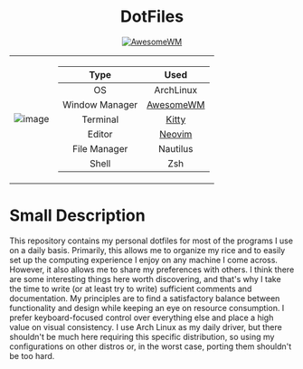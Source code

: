 <div align=center>

# DotFiles
  
[![AwesomeWM](https://img.shields.io/badge/AwesomeWM-git-blue.svg?logo=lua)](https://github.com/awesomeWM/awesome)

</div>

<table>
<tr><td>
<div align=center>

![image](https://user-images.githubusercontent.com/80684231/192327751-5584bd54-a99d-495b-a545-e1d627d3bf3a.png)
  
</div>
</td><td>
<div align=center>
 
| Type  | Used |
| :---:  | :---:  |
| OS  | ArchLinux  |
| Window Manager  | [AwesomeWM](https://github.com/awesomeWM/awesome)  |
| Terminal | [Kitty](https://github.com/kitty) |
| Editor | [Neovim](https://neovim.io/) |
|File Manager | Nautilus 
| Shell | Zsh |

</div>
</td></tr> </table>
 <div> 
  
# Small Description
  
This repository contains my personal dotfiles for most of the programs I use on a daily basis. Primarily, this allows me to organize my rice and to easily set up        the computing experience I enjoy on any machine I come across. However, it also allows me to share my preferences with others. I think there are some interesting        things here worth discovering, and that's why I take the time to write (or at least try to write) sufficient comments and documentation.
My principles are to find a satisfactory balance between functionality and design while keeping an eye on resource consumption. I prefer keyboard-focused control over everything else and place a high value on visual consistency. I use Arch Linux as my daily driver, but there shouldn't be much here requiring this specific distribution, so using my configurations on other distros or, in the worst case, porting them shouldn't be too hard.
  
</div>

